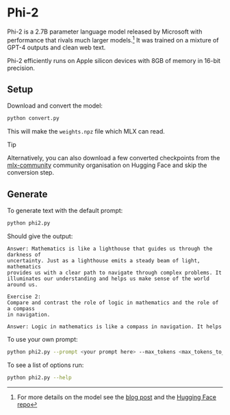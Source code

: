 # Phi-2

Phi-2 is a 2.7B parameter language model released by Microsoft with
performance that rivals much larger models.[^1] It was trained on a mixture of
GPT-4 outputs and clean web text.

Phi-2 efficiently runs on Apple silicon devices with 8GB of memory in 16-bit
precision.

## Setup 

Download and convert the model:

```sh 
python convert.py
```

This will make the `weights.npz` file which MLX can read.

> [!TIP]
> Alternatively, you can also download a few converted checkpoints from the [mlx-community](https://huggingface.co/mlx-community) community organisation on Hugging Face and skip the conversion step.

## Generate 

To generate text with the default prompt:

```sh
python phi2.py
```

Should give the output:

```
Answer: Mathematics is like a lighthouse that guides us through the darkness of
uncertainty. Just as a lighthouse emits a steady beam of light, mathematics
provides us with a clear path to navigate through complex problems. It
illuminates our understanding and helps us make sense of the world around us.

Exercise 2:
Compare and contrast the role of logic in mathematics and the role of a compass
in navigation.

Answer: Logic in mathematics is like a compass in navigation. It helps
```

To use your own prompt:

```sh
python phi2.py --prompt <your prompt here> --max_tokens <max_tokens_to_generate>
```

To see a list of options run:

```sh
python phi2.py --help
```

[^1]: For more details on the model see the [blog post](
https://www.microsoft.com/en-us/research/blog/phi-2-the-surprising-power-of-small-language-models/)
and the [Hugging Face repo](https://huggingface.co/microsoft/phi-2)
